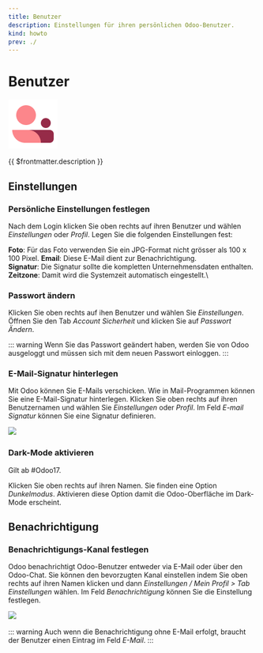 ```yaml
---
title: Benutzer
description: Einstellungen für ihren persönlichen Odoo-Benutzer.
kind: howto
prev: ./
---
```

# Benutzer
![icons_odoo_membership](attachments/icons_odoo_membership.png)

{{ $frontmatter.description }}

## Einstellungen

### Persönliche Einstellungen festlegen

Nach dem Login klicken Sie oben rechts auf ihren Benutzer und wählen *Einstellungen* oder *Profil*. Legen Sie die folgenden Einstellungen fest:

**Foto**: Für das Foto verwenden Sie ein JPG-Format nicht grösser als 100 x 100 Pixel.
**Email**: Diese E-Mail dient zur Benachrichtigung.\
**Signatur**: Die Signatur sollte die kompletten Unternehmensdaten enthalten.\
**Zeitzone**: Damit wird die Systemzeit automatisch eingestellt.\

### Passwort ändern

Klicken Sie oben rechts auf ihen Benutzer und wählen Sie *Einstellungen*. Öffnen Sie den Tab *Account Sicherheit* und klicken Sie auf *Passwort Ändern*.

::: warning
Wenn Sie das Passwort geändert haben, werden Sie von Odoo ausgeloggt und müssen sich mit dem neuen Passwort einloggen.
:::

### E-Mail-Signatur hinterlegen

Mit Odoo können Sie E-Mails verschicken. Wie in Mail-Programmen können Sie eine E-Mail-Signatur hinterlegen. Klicken Sie oben rechts auf ihren Benutzernamen und wählen Sie *Einstellungen* oder *Profil*. Im Feld *E-mail Signatur* können Sie eine Signatur definieren.

![](attachments/Persönliche%20Einstellungen%20Signatur.png)

### Dark-Mode aktivieren

Gilt ab #Odoo17.

Klicken Sie oben rechts auf ihren Namen. Sie finden eine Option *Dunkelmodus*. Aktivieren diese Option damit die Odoo-Oberfläche im Dark-Mode erscheint.

## Benachrichtigung

### Benachrichtigungs-Kanal festlegen

Odoo benachrichtigt Odoo-Benutzer entweder via E-Mail oder über den Odoo-Chat. Sie können den bevorzugten Kanal einstellen indem Sie oben rechts auf ihren Namen klicken und dann *Einstellungen / Mein Profil > Tab Einstellungen* wählen. Im Feld *Benachrichtigung* können Sie die Einstellung festlegen.

![](attachments/Persönliche%20Einstellungen%20Benachrichtigung.png)

::: warning
Auch wenn die Benachrichtigung ohne E-Mail erfolgt, braucht der Benutzer einen Eintrag im Feld *E-Mail*.
:::